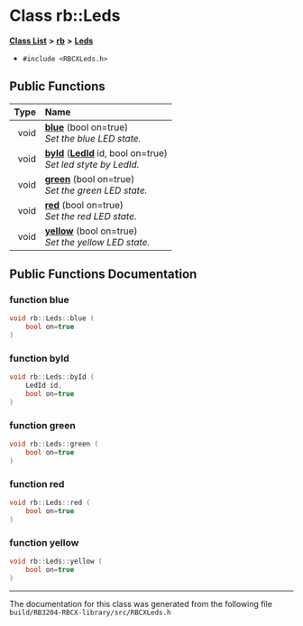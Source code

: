 
# Class rb::Leds


[**Class List**](annotated.md) **>** [**rb**](namespacerb.md) **>** [**Leds**](classrb_1_1_leds.md)





* `#include <RBCXLeds.h>`















## Public Functions

| Type | Name |
| ---: | :--- |
|  void | [**blue**](classrb_1_1_leds.md#function-blue) (bool on=true) <br>_Set the blue LED state._  |
|  void | [**byId**](classrb_1_1_leds.md#function-byid) ([**LedId**](namespacerb.md#enum-ledid) id, bool on=true) <br>_Set led styte by LedId._  |
|  void | [**green**](classrb_1_1_leds.md#function-green) (bool on=true) <br>_Set the green LED state._  |
|  void | [**red**](classrb_1_1_leds.md#function-red) (bool on=true) <br>_Set the red LED state._  |
|  void | [**yellow**](classrb_1_1_leds.md#function-yellow) (bool on=true) <br>_Set the yellow LED state._  |








## Public Functions Documentation


### function blue 


```cpp
void rb::Leds::blue (
    bool on=true
) 
```



### function byId 


```cpp
void rb::Leds::byId (
    LedId id,
    bool on=true
) 
```



### function green 


```cpp
void rb::Leds::green (
    bool on=true
) 
```



### function red 


```cpp
void rb::Leds::red (
    bool on=true
) 
```



### function yellow 


```cpp
void rb::Leds::yellow (
    bool on=true
) 
```



------------------------------
The documentation for this class was generated from the following file `build/RB3204-RBCX-library/src/RBCXLeds.h`